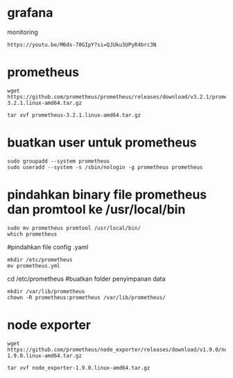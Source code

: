 # grafana
monitoring
```
https://youtu.be/M6ds-70GIpY?si=QJUku3UPyR4brc3N
```

# prometheus
```
wget https://github.com/prometheus/prometheus/releases/download/v3.2.1/prometheus-3.2.1.linux-amd64.tar.gz
```
```
tar xvf prometheus-3.2.1.linux-amd64.tar.gz
```
# buatkan user untuk prometheus
```
sudo groupadd --system prometheus
sudo useradd --system -s /sbin/nologin -g prometheus prometheus
```
# pindahkan binary file prometheus dan promtool ke /usr/local/bin
```
sudo mv prometheus promtool /usr/local/bin/
which prometheus
```
#pindahkan file config .yaml
```
mkdir /etc/prometheus
mv prometheus.yml
```
cd /etc/prometheus
#buatkan folder penyimpanan data
```
mkdir /var/lib/prometheus
chown -R prometheus:prometheus /var/lib/prometheus/
```

# node exporter
```
wget https://github.com/prometheus/node_exporter/releases/download/v1.9.0/node_exporter-1.9.0.linux-amd64.tar.gz
```
```
tar xvf node_exporter-1.9.0.linux-amd64.tar.gz
```
